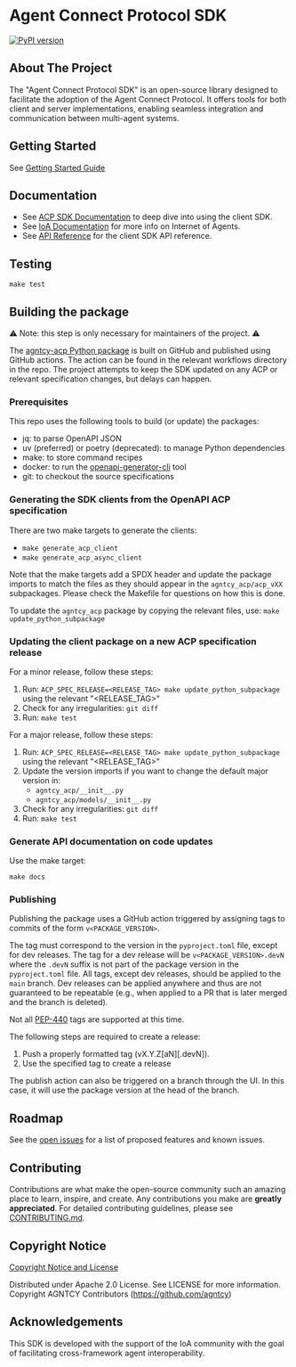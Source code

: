 # Agent Connect Protocol SDK

[![PyPI version](https://img.shields.io/pypi/v/agntcy-acp.svg)](https://pypi.org/project/agntcy-acp/)

## About The Project

The "Agent Connect Protocol SDK" is an open-source library designed to facilitate the adoption of the Agent Connect Protocol.
It offers tools for both client and server implementations, enabling seamless integration and communication between multi-agent systems.

## Getting Started

See [Getting Started Guide](https://agntcy.github.io/acp-sdk/README.md#getting-started)


## Documentation

  * See [ACP SDK Documentation](https://agntcy.github.io/acp-sdk) to deep dive into using the client SDK.
  * See [IoA Documentation](https://docs.agntcy.org) for more info on Internet of Agents.
  * See [API Reference]() for the client SDK API reference.

## Testing

`make test`


## Building the package

⚠️ Note: this step is only necessary for maintainers of the project. ⚠️

The [agntcy-acp Python package](https://pypi.org/project/agntcy-acp/) is
built on GitHub and published using GitHub actions. The action can be found
in the relevant workflows directory in the repo. The project attempts to keep
the SDK updated on any ACP or relevant specification changes, but delays can
happen.

### Prerequisites

This repo uses the following tools to build (or update) the packages:
  * jq: to parse OpenAPI JSON
  * uv (preferred) or poetry (deprecated): to manage Python dependencies
  * make: to store command recipes
  * docker: to run the 
  [openapi-generator-cli](https://github.com/OpenAPITools/openapi-generator-cli) tool
  * git: to checkout the source specifications

### Generating the SDK clients from the OpenAPI ACP specification

There are two make targets to generate the clients:
  * `make generate_acp_client`
  * `make generate_acp_async_client`

Note that the make targets add a SPDX header and update the package 
imports to match the files as they should appear in the `agntcy_acp/acp_vXX`
subpackages. Please check the Makefile for questions on how this is done.

To update the `agntcy_acp` package by copying the relevant files, use: 
`make update_python_subpackage`

### Updating the client package on a new ACP specification release

For a minor release, follow these steps:

  1. Run: `ACP_SPEC_RELEASE=<RELEASE_TAG> make update_python_subpackage` 
  using the relevant "<RELEASE_TAG>"
  2. Check for any irregularities: `git diff`
  3. Run: `make test`

For a major release, follow these steps:

  1. Run: `ACP_SPEC_RELEASE=<RELEASE_TAG> make update_python_subpackage` 
  using the relevant "<RELEASE_TAG>"
  2. Update the version imports if you want to change the default major
  version in:
      * `agntcy_acp/__init__.py`
      * `agntcy_acp/models/__init__.py`
  3. Check for any irregularities: `git diff`
  4. Run: `make test`

### Generate API documentation on code updates

Use the make target:

`make docs`

### Publishing

Publishing the package uses a GitHub action triggered by 
assigning tags to commits of the form `v<PACKAGE_VERSION>`.

The tag must
correspond to the version in the `pyproject.toml` file, except for dev 
releases. The tag for a dev release will be `v<PACKAGE_VERSION>.devN`
where the `.devN` suffix is not part of the package version in the 
`pyproject.toml` file. All tags, except dev releases, should be 
applied to the `main` branch. Dev releases can be applied anywhere
and thus are not guaranteed to be repeatable (e.g., when applied to
a PR that is later merged and the branch is deleted).

Not all [PEP-440](https://peps.python.org/pep-0440/)
tags are supported at this time.

The following steps are required to create a release:
  1. Push a properly formatted tag (vX.Y.Z[aN][.devN]). 
  2. Use the specified tag to create a release

The publish action can also be triggered on a branch through
the UI. In this case, it will use the package version at the
head of the branch.


## Roadmap

See the [open issues](https://github.com/agntcy/acp-sdk/issues) for a list of proposed features and known issues.

## Contributing

Contributions are what make the open-source community such an amazing place to learn, inspire, and create. Any contributions you make are **greatly appreciated**. For detailed contributing guidelines, please see [CONTRIBUTING.md](https://github.com/agntcy/acp-sdk/blob/main/CONTRIBUTING.md).


## Copyright Notice

[Copyright Notice and License](https://github.com/agntcy/acp-sdk/blob/main/LICENSE)

Distributed under Apache 2.0 License. See LICENSE for more information.
Copyright AGNTCY Contributors (https://github.com/agntcy)

## Acknowledgements

This SDK is developed with the support of the IoA community with the goal of facilitating cross-framework agent interoperability.
